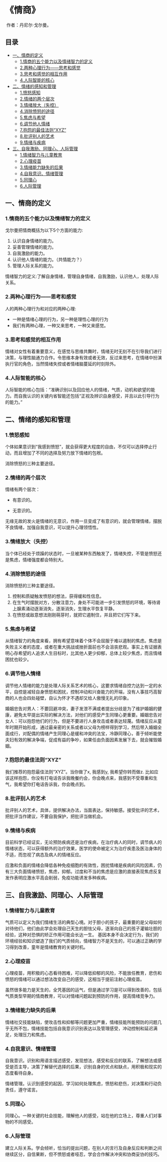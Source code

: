# 《情商》

​	作者：丹尼尔·戈尔曼。

## 目录

* [一、情商的定义](#%E4%B8%80%E6%83%85%E5%95%86%E7%9A%84%E5%AE%9A%E4%B9%89)
  * [1\.情商的五个能力以及情绪智力的定义](#1%E6%83%85%E5%95%86%E7%9A%84%E4%BA%94%E4%B8%AA%E8%83%BD%E5%8A%9B%E4%BB%A5%E5%8F%8A%E6%83%85%E7%BB%AA%E6%99%BA%E5%8A%9B%E7%9A%84%E5%AE%9A%E4%B9%89)
  * [2\.两种心理行为——思考和感觉](#2%E4%B8%A4%E7%A7%8D%E5%BF%83%E7%90%86%E8%A1%8C%E4%B8%BA%E6%80%9D%E8%80%83%E5%92%8C%E6%84%9F%E8%A7%89)
  * [3\.思考和感觉的相互作用](#3%E6%80%9D%E8%80%83%E5%92%8C%E6%84%9F%E8%A7%89%E7%9A%84%E7%9B%B8%E4%BA%92%E4%BD%9C%E7%94%A8)
  * [4\.人际智能的核心](#4%E4%BA%BA%E9%99%85%E6%99%BA%E8%83%BD%E7%9A%84%E6%A0%B8%E5%BF%83)
* [二、情绪的感知和管理](#%E4%BA%8C%E6%83%85%E7%BB%AA%E7%9A%84%E6%84%9F%E7%9F%A5%E5%92%8C%E7%AE%A1%E7%90%86)
  * [1\.愤怒感知](#1%E6%84%A4%E6%80%92%E6%84%9F%E7%9F%A5)
  * [2\.情绪的两个层次](#2%E6%83%85%E7%BB%AA%E7%9A%84%E4%B8%A4%E4%B8%AA%E5%B1%82%E6%AC%A1)
  * [3\.情绪放大（失控）](#3%E6%83%85%E7%BB%AA%E6%94%BE%E5%A4%A7%E5%A4%B1%E6%8E%A7)
  * [4\.消除愤怒的途径](#4%E6%B6%88%E9%99%A4%E6%84%A4%E6%80%92%E7%9A%84%E9%80%94%E5%BE%84)
  * [5\.焦虑与希望](#5%E7%84%A6%E8%99%91%E4%B8%8E%E5%B8%8C%E6%9C%9B)
  * [6\.调节他人情绪](#6%E8%B0%83%E8%8A%82%E4%BB%96%E4%BA%BA%E6%83%85%E7%BB%AA)
  * [7\.抱怨的最佳法则“XYZ”](#7%E6%8A%B1%E6%80%A8%E7%9A%84%E6%9C%80%E4%BD%B3%E6%B3%95%E5%88%99xyz)
  * [8\.批评别人的艺术](#8%E6%89%B9%E8%AF%84%E5%88%AB%E4%BA%BA%E7%9A%84%E8%89%BA%E6%9C%AF)
  * [9\.情绪与疾病](#9%E6%83%85%E7%BB%AA%E4%B8%8E%E7%96%BE%E7%97%85)
* [三、自我激励、同理心、人际管理](#%E4%B8%89%E8%87%AA%E6%88%91%E6%BF%80%E5%8A%B1%E5%90%8C%E7%90%86%E5%BF%83%E4%BA%BA%E9%99%85%E7%AE%A1%E7%90%86)
  * [1\.情绪智力与儿童教育](#1%E6%83%85%E7%BB%AA%E6%99%BA%E5%8A%9B%E4%B8%8E%E5%84%BF%E7%AB%A5%E6%95%99%E8%82%B2)
  * [2\.心理疫苗](#2%E5%BF%83%E7%90%86%E7%96%AB%E8%8B%97)
  * [3\.情绪能力缺失的后果](#3%E6%83%85%E7%BB%AA%E8%83%BD%E5%8A%9B%E7%BC%BA%E5%A4%B1%E7%9A%84%E5%90%8E%E6%9E%9C)
  * [4\.自我意识、情绪管理](#4%E8%87%AA%E6%88%91%E6%84%8F%E8%AF%86%E6%83%85%E7%BB%AA%E7%AE%A1%E7%90%86)
  * [5\.同理心](#5%E5%90%8C%E7%90%86%E5%BF%83)
  * [6\.人际管理](#6%E4%BA%BA%E9%99%85%E7%AE%A1%E7%90%86)



一、情商的定义
------

### 1.情商的五个能力以及情绪智力的定义

戈尔曼把情商概括为以下5个方面的能力: 

1. 认识自身情绪的能力。
2. 妥善管理情绪的能力。
3. 自我激励的能力。
4. 认识他人情绪的能力。（共情能力？）
5. 管理人际关系的能力。

情绪智力的定义:了解自身情绪，管理自身情绪，自我激励，认识他人，处理人际关系。

### 2.两种心理行为——思考和感觉

人的两种心理行为和对应的两种心理:

- 一种是情绪心理的行为，另一种是理性心理的行为
- 我们有两种心理，一种又来思考，一种又来感觉。

### 3.思考和感觉的相互作用

情绪对女性有着重要意义，在感觉与思维共舞时，情绪无时无刻不在引导我们进行决策，与理性脑通力合作。令思维本身有效或者无效，反过来思考，在情绪中扮演执行官的角色，当然情绪失控或者情绪脑蔓延的时刻除外。

### 4.人际智能的核心

人际智能的核心包括：“准确识别以及回应他人的情绪，气质，动机和欲望的能力。而自我认识的关键内省智能还包括“正视及辨识自身感受，并且以此引导行为的能力。”



二、情绪的感知和管理
------

### 1.愤怒感知

个体如果意识到“我感到愤怒”，就会获得更大程度的自由，不仅可以选择停止行动，而且增加了不同的选择及努力放下情绪的包袱。

消除愤怒的三种主要途径。

### 2.情绪的两个层次

情绪有两个层次：

- 有意识的。

- 无意识的。

无缘无故的发火是情绪的无意识，作用一旦变成了有意识的，就会管理情绪，摆脱不良情绪，加强自我意识，可以提升心理领悟性。

### 3.情绪放大（失控）

当个体已经处于烦躁的状态时，一旦被某种东西触发了，情绪失控，不管是愤怒还是焦虑，情绪强度都会特别大。

### 4.消除愤怒的途径

消除愤怒的三种主要途径。

1. 控制和质疑触发愤怒的想法，获得缓和性信息。
2. 在生气时摆脱对方，分散注意力，身处不可能进一步引发愤怒的环境，等待肾上腺素涌动逐渐消失，逐渐消失，生理水平恢复平静。
3. 在愤怒或敌意想法刚刚萌芽时，就把它遏制住，并且把它们写下来。

### 5.焦虑与希望

从情绪智力的角度来看，拥有希望意味着个体不会屈服于难以遏制的焦虑。焦虑是失败主义者的态度，或者在重大挑战或挫折面前也不会沮丧悲观。事实上有证据表明心存希望的人追求人生目标时，比其他人更少抑郁，总体上较少焦虑，而且情绪困扰也较少。

### 6.调节他人情绪

调节他人情绪的能力是处理人际关系艺术的核心，这要求情绪自控力达到一定的水平，自控是减轻自身愤怒和困扰，控制冲动和兴奋能力的开端，没有人事技巧高智商的人也会四处碰壁，自认为怀才不遇却又给人傲慢无礼的印象。

婚姻忠告对男人：不要回避冲突，妻子发泄不满或者提出分歧是为了维护婚姻的健康，避免太早提出实际的解决方法，对他们的感受产生同理心更重要。婚姻忠告对女人：可以抱怨他们的行为，但是不要进行人身攻击或者表达轻蔑。情绪反应从童年时期开始形成，通过最亲密的关系或者以父母为榜样得到学习，然后带入婚姻全面成行，对配偶的情绪产生同理心是缓和冲突的法宝，冷静同理心，善于倾听能使夫妇有效的解决争端，促成有益的争吵，如果任由负面因素发展下去，就会摧毁婚姻。

### 7.抱怨的最佳法则“XYZ”

我们推荐的抱怨最佳法则“XYZ”。当你做了x, 我感到y, 我希望你转而做z. 比如应该这样抱怨，你没有打电话告诉我晚餐约会，你会晚点来，我感到不受尊重和生气，我希望你打电话告诉我，你会晚点到。

### 8.批评别人的艺术

批评别人的艺术，具体，提供解决办法，当面表达，保持敏感。接受批评的艺术，把批评当作建议，不要自我保护，把批评当做机会。

### 9.情绪与疾病

目前科学已经证实，无论预防疾病还是治疗疾病，在治疗病人的同时，调节病人的情绪状态，可以获得额外的治疗效果，医学的使命被定义为治疗疾患及医治身体的不适，而忽视了病态及病人的情绪反应。

应激和负面的情绪会降低各种免疫细胞的有效性，困扰情绪是疾病的风险因素，仍有三大负面情绪愤怒，焦虑，抑郁。过度和不当的焦虑是应激的直接表现焦虑反复发作表明应激水平高会削弱，免疫功能诱发多种疾病。



三、自我激励、同理心、人际管理
------

### 1.情绪智力与儿童教育

气质可以定义为我们情绪生活的典型心境。对于胆小的孩子，最重要的是父母如何对待他们，他们由此学会处理自己天生的胆怯父母，逐渐向自己的孩子灌输壮胆的经验，这种对恐惧的矫正作用可能会长达一生。
基因本身不会决定行为，我们的环境经验和知识塑造了我们的气质倾向，情绪智力不是天生的，可以通过正确的学习得到改善，童年是情绪教育的关键时机。

### 2.心理疫苗

心理疫苗，用积极的心态看待困难，可以降低抑郁的风险，不能放任教育，悲伤和愤怒的情绪可以通过想法改变自己的感受，这相当于提前注射心理疫苗。

虽然很多能力是天生的，全凭基因的运气，但是通过学习是可以得到改善的，包括气质类型早期的情商教育，可以对情绪问题起到预防的作用，提高情绪竞争力。

### 3.情绪能力缺失的后果

情绪社交技能缺陷，使攻击性和抑郁等问题更加严重，情绪技能所能预防的问题几乎无所不包，情绪技能包括自我意识识别表达以及管理感受，冲动控制和延迟满足，处理压力和焦虑。

### 4.自我意识、情绪管理

自我意识。识别和用语言描述感受，发现想法，感受和反应的联系，了解想法或感受是否主导，决策了解替代选择的后果，识别自身的优点和缺点，用积极和现实的态度看待自身。

情绪管理。认识到感受的起因，学习如何处理焦虑，愤怒和悲伤，对决策和行动负责任，遵守诺言。

### 5.同理心

同理心。一种关键的社会技能，理解他人的感受，站在他的立场上，尊重人们对事物的不同感受。

### 6.人际管理

建立人际关系。学会倾听，恰当的提出问题，在别人的言行及自身反应和判断之间继续区分，自信果断，但不愤怒或者哑忍，学会合作解决冲突和协商妥协的技巧。